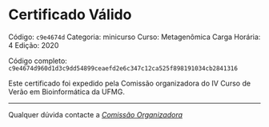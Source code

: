 # Certificado Válido

Código: `c9e4674d`
Categoria: minicurso
Curso: Metagenômica
Carga Horária: 4
Edição: 2020


Código completo: `c9e4674d960d1d3c9dd54899ceaefd2e6c347c12ca525f898191034cb2841316`


Este certificado foi expedido pela Comissão organizadora do IV Curso de Verão em Bioinformática da UFMG.

----

Qualquer dúvida contacte a [_Comissão Organizadora_](<mailto:cursobioinfoufmg@gmail.com$subject=[Certificados]>)

